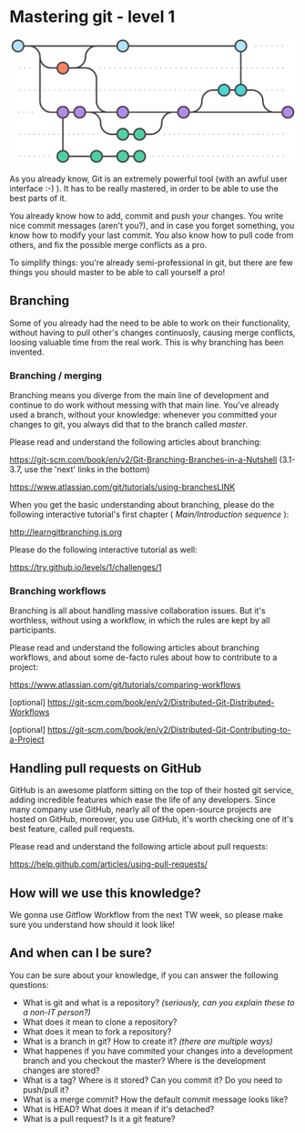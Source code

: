 # Mastering git - level 1

![gitflow-01.png](media/Web%20with%20Python%20module%20resources/gitflow-01.png)

As you already know, Git is an extremely powerful tool (with an awful user interface :-) ). It has to be really mastered, in order to be able to use the best parts of it.

You already know how to add, commit and push your changes. You write nice commit messages (aren't you?), and in case you forget something, you know how to modify your last commit. You also know how to pull code from others, and fix the possible merge conflicts as a pro.

To simplify things: you're already semi-professional in git, but there are few things you should master to be able to call yourself a pro!

## Branching

Some of you already had the need to be able to work on their functionality, without having to pull other's changes continuosly, causing merge conflicts, loosing valuable time from the real work. This is why branching has been invented.

### Branching / merging

Branching means you diverge from the main line of development and continue to do work without messing with that main line. You've already used a branch, without your knowledge: whenever you committed your changes to git, you always did that to the branch called _master_.

Please read and understand the following articles about branching:

<https://git-scm.com/book/en/v2/Git-Branching-Branches-in-a-Nutshell> (3.1-3.7, use the 'next' links in the bottom)

<https://www.atlassian.com/git/tutorials/using-branches>[LINK](https://www.atlassian.com/git/tutorials/using-branches)

When you get the basic understanding about branching, please do the following interactive tutorial's first chapter ( _Main/Introduction sequence_ ):

<http://learngitbranching.js.org>

Please do the following interactive tutorial as well:

<https://try.github.io/levels/1/challenges/1>

### Branching workflows

Branching is all about handling massive collaboration issues. But it's worthless, without using a workflow, in which the rules are kept by all participants.

Please read and understand the following articles about branching workflows, and about some de-facto rules about how to contribute to a project:

<https://www.atlassian.com/git/tutorials/comparing-workflows>

[optional] <https://git-scm.com/book/en/v2/Distributed-Git-Distributed-Workflows>

[optional] <https://git-scm.com/book/en/v2/Distributed-Git-Contributing-to-a-Project>

## Handling pull requests on GitHub

GitHub is an awesome platform sitting on the top of their hosted git service, adding incredible features which ease the life of any developers. Since many company use GitHub, nearly all of the open-source projects are hosted on GitHub, moreover, you use GitHub, it's worth checking one of it's best feature, called pull requests.

Please read and understand the following article about pull requests:

<https://help.github.com/articles/using-pull-requests/>

## How will we use this knowledge?

We gonna use Gitflow Workflow from the next TW week, so please make sure you understand how should it look like!

## And when can I be sure?

You can be sure about your knowledge, if you can answer the following questions:

  * What is git and what is a repository? _(seriously, can you explain these to a non-IT person?)_
  * What does it mean to clone a repository?
  * What does it mean to fork a repository?
  * What is a branch in git? How to create it? _(there are multiple ways)_
  * What happenes if you have commited your changes into a development branch and you checkout the master? Where is the development changes are stored?
  * What is a tag? Where is it stored? Can you commit it? Do you need to push/pull it?
  * What is a merge commit? How the default commit message looks like?
  * What is HEAD? What does it mean if it's detached?
  * What is a pull request? Is it a git feature?



